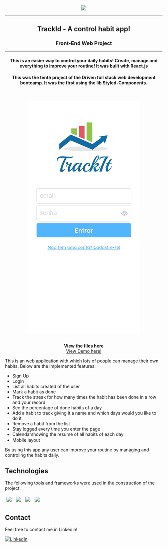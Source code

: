 <div align="center"><img src="https://i.imgur.com/6GeIlQW.gif"></img></div>
<hr>
<h2 align=center>TrackId - A control habit app!</h2>
<h3 align=center>Front-End Web Project</h3>
<hr>
<h4 align=center>This is an easier way to control your daily habits! Create, manage and everything to improve your routine! It was built with React.js</h4>
<h4 align=center>This was the tenth project of the Driven full stack web development bootcamp. It was the first using the lib Styled-Components.</h4>


<br />

<p align="center">
    <a href="https://github.com/vinicbarros/TrackIt">
      <img src="./src/assets/img/TrackIt-Showcase.gif" align="center" />
  </a>
  
  </p>

 <p align="center">
    <br />
    <a href="https://github.com/vinicbarros/TrackIt"><strong>View the files here</strong></a>
    <br />
    <a href="https://trackit-blue-three.vercel.app">View Demo here!</a>
    <br />
  </p>

This is an web application with which lots of people can manage their own habits. Below are the implemented features:

- Sign Up
- Login
- List all habits created of the user
- Mark a habit as done
- Track the streak for how many times the habit has been done in a row and your record
- See the percentage of done habits of a day
- Add a habit to track giving it a name and which days would you like to do it
- Remove a habit from the list
- Stay logged every time you enter the page
- Calendarshowing the resume of all habits of each day
- Mobile layout


By using this app any user can improve your routine by managing and controling the habits daily.
  
## Technologies
The following tools and frameworks were used in the construction of the project:<br>
<p>
  <img style='margin: 5px;' src='https://img.shields.io/badge/styled-components%20-%2320232a.svg?&style=for-the-badge&color=b8679e&logo=styled-components&logoColor=%3a3a3a'>
  <img style='margin: 5px;' src='https://img.shields.io/badge/axios%20-%2320232a.svg?&style=for-the-badge&color=informational'>
  <img style='margin: 5px;' src="https://img.shields.io/badge/react-app%20-%2320232a.svg?&style=for-the-badge&color=60ddf9&logo=react&logoColor=%2361DAFB"/>
  <img style='margin: 5px;' src="https://img.shields.io/badge/react_route%20-%2320232a.svg?&style=for-the-badge&logo=react&logoColor=%2361DAFB"/>
</p>

## Contact

Feel free to contact me in Linkedin!

[![LinkedIn][linkedin-shield]][linkedin-url]

<!-- MARKDOWN LINKS & IMAGES -->
<!-- https://www.markdownguide.org/basic-syntax/#reference-style-links -->

[linkedin-shield]: https://img.shields.io/badge/-LinkedIn-black.svg?style=for-the-badge&logo=linkedin&colorB=blue
[linkedin-url]: https://www.linkedin.com/in/ovinibarros/
